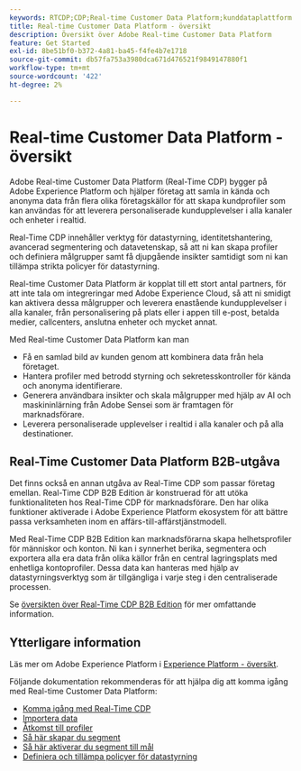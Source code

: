 ```yaml
---
keywords: RTCDP;CDP;Real-time Customer Data Platform;kunddataplattform i realtid;cdp i realtid;kundens AI
title: Real-time Customer Data Platform - översikt
description: Översikt över Adobe Real-time Customer Data Platform
feature: Get Started
exl-id: 8be51bf0-b372-4a81-ba45-f4fe4b7e1718
source-git-commit: db57fa753a3980dca671d476521f9849147880f1
workflow-type: tm+mt
source-wordcount: '422'
ht-degree: 2%

---
```


# Real-time Customer Data Platform - översikt

Adobe Real-time Customer Data Platform (Real-Time CDP) bygger på Adobe Experience Platform och hjälper företag att samla in kända och anonyma data från flera olika företagskällor för att skapa kundprofiler som kan användas för att leverera personaliserade kundupplevelser i alla kanaler och enheter i realtid.

Real-Time CDP innehåller verktyg för datastyrning, identitetshantering, avancerad segmentering och datavetenskap, så att ni kan skapa profiler och definiera målgrupper samt få djupgående insikter samtidigt som ni kan tillämpa strikta policyer för datastyrning.

Real-time Customer Data Platform är kopplat till ett stort antal partners, för att inte tala om integreringar med Adobe Experience Cloud, så att ni smidigt kan aktivera dessa målgrupper och leverera enastående kundupplevelser i alla kanaler, från personalisering på plats eller i appen till e-post, betalda medier, callcenters, anslutna enheter och mycket annat.

Med Real-time Customer Data Platform kan man

* Få en samlad bild av kunden genom att kombinera data från hela företaget.
* Hantera profiler med betrodd styrning och sekretesskontroller för kända och anonyma identifierare.
* Generera användbara insikter och skala målgrupper med hjälp av AI och maskininlärning från Adobe Sensei som är framtagen för marknadsförare.
* Leverera personaliserade upplevelser i realtid i alla kanaler och på alla destinationer.

## Real-Time Customer Data Platform B2B-utgåva

Det finns också en annan utgåva av Real-Time CDP som passar företag emellan. Real-Time CDP B2B Edition är konstruerad för att utöka funktionaliteten hos Real-Time CDP för marknadsförare. Den har olika funktioner aktiverade i Adobe Experience Platform ekosystem för att bättre passa verksamheten inom en affärs-till-affärstjänstmodell.

Med Real-Time CDP B2B Edition kan marknadsförarna skapa helhetsprofiler för människor och konton. Ni kan i synnerhet berika, segmentera och exportera alla era data från olika källor från en central lagringsplats med enhetliga kontoprofiler. Dessa data kan hanteras med hjälp av datastyrningsverktyg som är tillgängliga i varje steg i den centraliserade processen.

Se [översikten över Real-Time CDP B2B Edition](./b2b-overview.md) för mer omfattande information.

## Ytterligare information

Läs mer om Adobe Experience Platform i [Experience Platform - översikt](../landing/home.md).

Följande dokumentation rekommenderas för att hjälpa dig att komma igång med Real-time Customer Data Platform:

* [Komma igång med Real-Time CDP](get-started.md)
* [Importera data](sources/sources-overview.md)
* [Åtkomst till profiler](profile/profile-overview.md)
* [Så här skapar du segment](segmentation/segmentation-overview.md)
* [Så här aktiverar du segment till mål](destinations/overview.md)
* [Definiera och tillämpa policyer för datastyrning](privacy/data-governance-overview.md)
